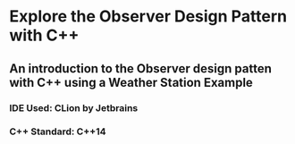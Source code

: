 # Explore the Observer Design Pattern with C++
## An introduction to the Observer design patten with C++ using a Weather Station Example

### IDE Used: CLion by Jetbrains
### C++ Standard: C++14

